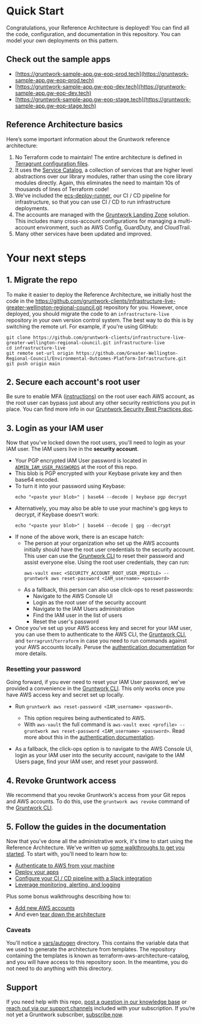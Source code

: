 # Quick Start

Congratulations, your Reference Architecture is deployed! You can find all the code, configuration, and documentation in this repository. You can model your own deployments on this pattern.

## Check out the sample apps
- [https://gruntwork-sample-app.gw-eop-prod.tech](https://gruntwork-sample-app.gw-eop-prod.tech)
- [https://gruntwork-sample-app.gw-eop-dev.tech](https://gruntwork-sample-app.gw-eop-dev.tech)
- [https://gruntwork-sample-app.gw-eop-stage.tech](https://gruntwork-sample-app.gw-eop-stage.tech)

## Reference Architecture basics
Here’s some important information about the Gruntwork reference architecture:

1. No Terraform code to maintain! The entire architecture is defined in [Terragrunt configuration files](https://terragrunt.gruntwork.io/).
1. It uses the [Service Catalog](https://github.com/gruntwork-io/aws-service-catalog), a collection of services that are higher level abstractions over our library modules, rather than using the core library modules directly. Again, this eliminates the need to maintain 10s of thousands of lines of Terraform code!
1. We've included the [ecs-deploy-runner](https://github.com/gruntwork-io/module-ci/blob/main/modules/ecs-deploy-runner/README.adoc), our CI / CD pipeline for infrastructure, so that you can use CI / CD to run infrastructure deployments.
1. The accounts are managed with the [Gruntwork Landing Zone](https://gruntwork.io/guides/foundations/how-to-configure-production-grade-aws-account-structure) solution. This includes many cross-account configurations for managing a multi-account environment, such as AWS Config, GuardDuty, and CloudTrail.
1. Many other services have been updated and improved.

# Your next steps

## 1. Migrate the repo
To make it easier to deploy the Reference Architecture, we initially host the code in the https://github.com/gruntwork-clients/infrastructure-live-greater-wellington-regional-council.git repository for you. However, once deployed, you should migrate the code to an `infrastructure-live` repository in your own version control system. The best way to do this is by switching the remote url. For example, if you're using GitHub:

    git clone https://github.com/gruntwork-clients/infrastructure-live-greater-wellington-regional-council.git infrastructure-live
    cd infrastructure-live
    git remote set-url origin https://github.com/Greater-Wellington-Regional-Council/Environmental-Outcomes-Platform-Infrastructure.git
    git push origin main

## 2. Secure each account's root user
Be sure to enable MFA ([instructions](https://docs.aws.amazon.com/IAM/latest/UserGuide/id_credentials_mfa_enable_virtual.html#enable-virt-mfa-for-root)) on the root user each AWS account, as the root user can bypass just about any other security restrictions you put in place. You can find more info in our [Gruntwork Security Best Practices doc](https://docs.google.com/document/u/1/d/e/2PACX-1vTikva7hXPd2h1SSglJWhlW8W6qhMlZUxl0qQ9rUJ0OX22CQNeM-91w4lStRk9u2zQIn6lPejUbe-dl/pub).

## 3. Login as your IAM user
Now that you've locked down the root users, you'll need to login as your IAM user. The IAM users live in the **security account**.

* Your PGP encrypted IAM User password is located in [`ADMIN_IAM_USER_PASSWORDS`](./ADMIN_IAM_USER_PASSWORDS) at the root of this repo.
* This blob is PGP encrypted with your Keybase private key and then base64 encoded.
* To turn it into your password using Keybase:
    ```
    echo "<paste your blob>" | base64 --decode | keybase pgp decrypt
    ```
* Alternatively, you may also be able to use your machine's gpg keys to decrypt, if Keybase doesn't work:
    ```
    echo "<paste your blob>" | base64 --decode | gpg --decrypt
    ```
* If none of the above work, there is an escape hatch:
    * The person at your organization who set up the AWS accounts initially should have the root user credentials to
    the security account. This user can use the [Gruntwork CLI](https://github.com/gruntwork-io/gruntwork) to reset
    their password and assist everyone else. Using the root user credentials, they can run:
        ```
        aws-vault exec <SECURITY_ACCOUNT_ROOT_USER_PROFILE> -- gruntwork aws reset-password <IAM_username> <password>
        ```
    * As a fallback, this person can also use click-ops to reset passwords:
        * Navigate to the AWS Console UI
        * Login as the root user of the security account
        * Navigate to the IAM Users administration
        * Find the IAM user in the list of users
        * Reset the user's password
* Once you've set up your AWS access key and secret for your IAM user, you can use them to authenticate to the AWS CLI,
  the [Gruntwork CLI](https://github.com/gruntwork-io/gruntwork), and `terragrunt`/`terraform` in case you need to run
  commands against your AWS accounts locally. Peruse the [authentication documentation](./docs/02-authenticate.md) for
  more details.

### Resetting your password

Going forward, if you ever need to reset your IAM User password, we've provided a convenience in the
[Gruntwork CLI](https://github.com/gruntwork-io/gruntwork). This only works once you have AWS access key and secret set
up locally.

* Run `gruntwork aws reset-password <IAM_username> <password>`.
    * This option requires being authenticated to AWS.
    * With `aws-vault` the full command is `aws-vault exec <profile> -- gruntwork aws reset-password <IAM_username>
    <password>`. Read more about this in the [authentication documentation](./docs/02-authenticate.md).

* As a fallback, the click-ops option is to navigate to the AWS Console UI, login as your IAM user into the security
  account, navigate to the IAM Users page, find your IAM user, and reset your password.

## 4. Revoke Gruntwork access
We recommend that you revoke Gruntwork's access from your Git repos and AWS accounts. To do this, use the `gruntwork aws revoke` command of the [Gruntwork CLI](https://github.com/gruntwork-io/gruntwork).

## 5. Follow the guides in the documentation
Now that you've done all the administrative work, it's time to start using the Reference Architecture. We've written up [some walkthroughs to get you started](./docs/01-overview.md). To start with, you'll need to learn how to:
* [Authenticate to AWS from your machine](./docs/02-authenticate.md)
* [Deploy your apps](./docs/04-deploy-apps.md)
* [Configure your CI / CD pipeline with a Slack integration](./docs/03-configure-gw-pipelines.md)
* [Leverage monitoring, alerting, and logging](./docs/05-monitoring-alerting-logging.md)

Plus some bonus walkthroughs describing how to:
* [Add new AWS accounts](./docs/06-adding-a-new-account.md)
* And even [tear down the architecture](./docs/07-undeploy.md)

### Caveats
You'll notice a [vars/autogen](./vars/autogen) directory. This contains the variable data that we used to generate the architecture from templates. The repository containing the templates is known as terraform-aws-architecture-catalog, and you will have access to this repository soon. In the meantime, you do not need to do anything with this directory.

## Support
If you need help with this repo, [post a question in our knowledge base](https://github.com/gruntwork-io/knowledge-base/discussions?discussions_q=label%3Ar%3Aterraform-aws-architecture-catalog)
or [reach out via our support channels](https://docs.gruntwork.io/support) included with your subscription. If you’re
not yet a Gruntwork subscriber, [subscribe now](https://www.gruntwork.io/pricing/).
